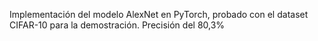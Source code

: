 Implementación del modelo AlexNet en PyTorch, probado con el dataset CIFAR-10 para la demostración. Precisión del 80,3%
